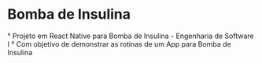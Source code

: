 # Bomba de Insulina

° Projeto em React Native para Bomba de Insulina - Engenharia de Software I
° Com objetivo de demonstrar as rotinas de um App para Bomba de Insulina
